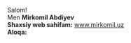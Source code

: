 Salom! <br/>
Men <b>Mirkomil Abdiyev</b> <br/>
<b>Shaxsiy web sahifam:</b> www.mirkomil.uz <br/>
<b>Aloqa:</b> <a href="[https://www.w3schools.com](https://cdn-icons-png.flaticon.com/512/2111/2111710.png)"></a>

